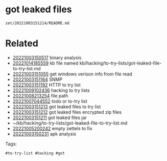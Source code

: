 # got leaked files

` zet/20221003151214/README.md `

# Related

- [20221003150517](/zet/20221003150517/README.md) binary analysis
- [20221014185559](/zet/20221014185559/README.md) kb file named kb/hacking/to-try-lists/got-leaked-file-to-try-list.md
- [20221003151055](/zet/20221003151055/README.md) get windows verison info from file read
- [20221003151164](/zet/20221003151164/README.md) SNMP
- [20221003151192](/zet/20221003151192/README.md) HTTP to try list
- [20221009102436](/zet/20221009102436/README.md) hacking to try lists
- [20221008213254](/zet/20221008213254/README.md) file path
- [20221007044552](/zet/20221007044552/README.md) todo or to-try list
- [20221003151213](/zet/20221003151213/README.md) got leaked files to try list
- [20221003151212](/zet/20221003151212/README.md) got leaked files encrypted zip files
- [20221003151211](/zet/20221003151211/README.md) got leaked files jar
- ~/kb/hacking/to-try-lists/got-leaked-file-to-try-list.md
- [20221005200242](/zet/20221005200242/README.md) empty zettels to fix
- [20221003150231](/zet/20221003150231/README.md) apk analysis

Tags:

    #to-try-list #hacking #got 
